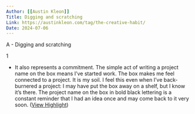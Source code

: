 ```yaml
---
Author: [[Austin Kleon]]
Title: Digging and scratching
Link: https://austinkleon.com/tag/the-creative-habit/
Date: 2024-07-06
---
```

A - Digging and scratching

1
- It also represents a commitment. The simple act of writing a project name on the box means I’ve started work.
  The box makes me feel connected to a project. It is my soil. I feel this even when I’ve back-burnered a project: I may have put the box away on a shelf, but I know it’s there. The project name on the box in bold black lettering is a constant reminder that I had an idea once and may come back to it very soon. ([View Highlight](https://read.readwise.io/read/01gnq9z6f4x50c3xme81hym9r0))
